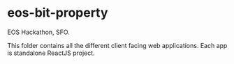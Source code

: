 # eos-bit-property
EOS Hackathon, SFO.


This folder contains all the different client facing web applications. Each app is standalone ReactJS project.

